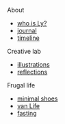 About 
- [who is Ly?](docs/aboutLy.md)
- [journal](docs/journal.md)
- [timeline](docs/timeline.md)

Creative lab
- [illustrations](docs/art/illustrations.md)
- [reflections](docs/reflections.md)

Frugal life
- [minimal shoes](docs/frugal/minimalShoes.md)
- [van Life](docs/frugal/vanLife.md)
- [fasting](docs/frugal/fasting.md)
